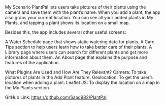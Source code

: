 

My Scenario
PlantPal lets users take pictures of their plants using the camera and save them with the plant’s name. When you add a plant, the app also grabs your current location. You can see all your added plants in My Plants, and tapping a plant shows its location on a small map.

Besides this, the app includes several other useful screens:

  A Water Schedule page that shows static watering data for plants.
  A Care Tips section to help users learn how to take better care of their plants.
  A Library page where users can search for different plants and get more information about them.
  An About page that explains the purpose and features of the application.


What Plugins Are Used and How Are They Relevant?
  Camera: To take pictures of plants in the Add Plant feature.
  Geolocation: To get the user’s location when adding a plant.
  Leaflet JS: To display the location on a map in the My Plants section.


GitHub Link:
https://github.com/Saad982/PlantPal
